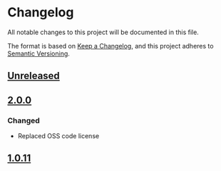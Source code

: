 # Changelog

All notable changes to this project will be documented in this file.

The format is based on [Keep a Changelog](https://keepachangelog.com/en/1.0.0/),
and this project adheres to [Semantic Versioning](https://semver.org/spec/v2.0.0.html).

## [Unreleased]

## [2.0.0]

### Changed

- Replaced OSS code license

## [1.0.11]

[Unreleased]: https://github.com/aplatform64/aplatform64/compare/2.0.0...HEAD
[2.0.0]: https://github.com/aplatform64/aplatform64/compare/1.0.11...2.0.0
[1.0.11]: https://github.com/aplatform64/aplatform64/releases/tag/1.0.11

